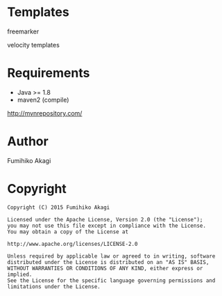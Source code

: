 # Templates
freemarker

velocity templates

# Requirements
 - Java >= 1.8
 - maven2 (compile)

http://mvnrepository.com/

# Author
Fumihiko Akagi

# Copyright
    Copyright (C) 2015 Fumihiko Akagi

    Licensed under the Apache License, Version 2.0 (the "License");
    you may not use this file except in compliance with the License.
    You may obtain a copy of the License at

    http://www.apache.org/licenses/LICENSE-2.0
    
    Unless required by applicable law or agreed to in writing, software
    distributed under the License is distributed on an "AS IS" BASIS,
    WITHOUT WARRANTIES OR CONDITIONS OF ANY KIND, either express or implied.
    See the License for the specific language governing permissions and
    limitations under the License.
